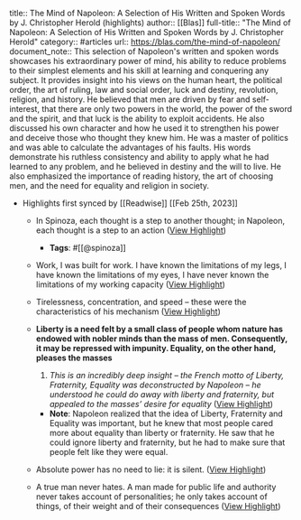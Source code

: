title:: The Mind of Napoleon: A Selection of His Written and Spoken Words by J. Christopher Herold (highlights)
author:: [[Blas]]
full-title:: "The Mind of Napoleon: A Selection of His Written and Spoken Words by J. Christopher Herold"
category:: #articles
url:: https://blas.com/the-mind-of-napoleon/
document_note:: This selection of Napoleon's written and spoken words showcases his extraordinary power of mind, his ability to reduce problems to their simplest elements and his skill at learning and conquering any subject. It provides insight into his views on the human heart, the political order, the art of ruling, law and social order, luck and destiny, revolution, religion, and history. He believed that men are driven by fear and self-interest, that there are only two powers in the world, the power of the sword and the spirit, and that luck is the ability to exploit accidents. He also discussed his own character and how he used it to strengthen his power and deceive those who thought they knew him. He was a master of politics and was able to calculate the advantages of his faults. His words demonstrate his ruthless consistency and ability to apply what he had learned to any problem, and he believed in destiny and the will to live. He also emphasized the importance of reading history, the art of choosing men, and the need for equality and religion in society.

- Highlights first synced by [[Readwise]] [[Feb 25th, 2023]]
	- In Spinoza, each thought is a step to another thought; in Napoleon, each thought is a step to an action ([View Highlight](https://read.readwise.io/read/01gt1bkj3wht3c6p0jh7hpjnfd))
		- **Tags**: #[[@spinoza]]
	- Work, I was built for work. I have known the limitations of my legs, I have known the limitations of my eyes, I have never known the limitations of my working capacity ([View Highlight](https://read.readwise.io/read/01gt1bm7rqhn39qey8fevca17k))
	- Tirelessness, concentration, and speed – these were the characteristics of his mechanism ([View Highlight](https://read.readwise.io/read/01gt1bma2w6xmn477b7eq9heam))
	- **Liberty is a need felt by a small class of people whom nature has endowed with nobler minds than the mass of men. Consequently, it may be repressed with impunity. Equality, on the other hand, pleases the masses**
	  
	  1.  *This is an incredibly deep insight – the French motto of Liberty, Fraternity, Equality was deconstructed by Napoleon – he understood he could do away with liberty and fraternity, but appealed to the masses’ desire for equality* ([View Highlight](https://read.readwise.io/read/01gt1bmgwf5v0r3zdw1n1g4ayk))
		- **Note**: Napoleon realized that the idea of Liberty, Fraternity and Equality was important, but he knew that most people cared more about equality than liberty or fraternity. He saw that he could ignore liberty and fraternity, but he had to make sure that people felt like they were equal.
	- Absolute power has no need to lie: it is silent. ([View Highlight](https://read.readwise.io/read/01gt1bnd5dajsj2sv7nbsqvbk1))
	- A true man never hates. A man made for public life and authority never takes account of personalities; he only takes account of things, of their weight and of their consequences ([View Highlight](https://read.readwise.io/read/01gt1bnjkczg26k692vw3at4qp))
